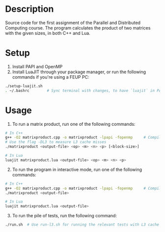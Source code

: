 # Description

Source code for the first assignment of the Parallel and Distributed Computing course. The program calculates the product of two matrices with the given sizes, in both C++ and Lua.

# Setup

1. Install PAPI and OpenMP
2. Install LuaJIT through your package manager, or run the following commands if you're using a FEUP PC:

```bash
./setup-luajit.sh
. ~/.bashrc        # Sync terminal with changes, to have `luajit` in PATH
```

# Usage

1. To run a matrix product, run one of the following commands:

```bash
# In C++
g++ -O2 matrixproduct.cpp -o matrixproduct -lpapi -fopenmp     # Compile
# Use the flag -DL3 to measure L3 cache misses
./matrixproduct <output-file> <op> <m> <n> <p> [<block-size>]

# In Lua
luajit matrixproduct.lua <output-file> <op> <m> <n> <p>
```

2. To run the program in interactive mode, run one of the following commands:

```bash
# In C++
g++ -O2 matrixproduct.cpp -o matrixproduct -lpapi -fopenmp     # Compile
./matrixproduct <output-file>

# In Lua
luajit matrixproduct.lua <output-file>
```

3. To run the pile of tests, run the following command:

```bash
./run.sh  # Use run-l3.sh for running the relevant tests with L3 cache misses
```
